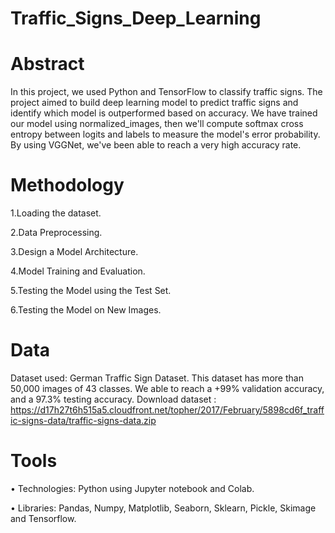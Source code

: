 # Traffic_Signs_Deep_Learning

# Abstract 
In this project, we used Python and TensorFlow to classify traffic signs. The project aimed to build deep learning model to predict traffic signs and identify which model is outperformed based on accuracy. We have trained our model using normalized_images, then we'll compute softmax cross entropy between logits and labels to measure the model's error probability. By using VGGNet, we've been able to reach a very high accuracy rate.




# Methodology
 1.Loading the dataset.
 
 2.Data Preprocessing.
 
 3.Design a Model Architecture.
 
 4.Model Training and Evaluation.
 
 5.Testing the Model using the Test Set.
 
 6.Testing the Model on New Images.

 



# Data
Dataset used: German Traffic Sign Dataset.
This dataset has more than 50,000 images of 43 classes. We able to reach a +99% validation accuracy, and a 97.3% testing accuracy.
Download dataset : https://d17h27t6h515a5.cloudfront.net/topher/2017/February/5898cd6f_traffic-signs-data/traffic-signs-data.zip




# Tools
•	Technologies: Python using Jupyter notebook and Colab.

•	Libraries: Pandas, Numpy, Matplotlib, Seaborn, Sklearn, Pickle, Skimage and Tensorflow.

